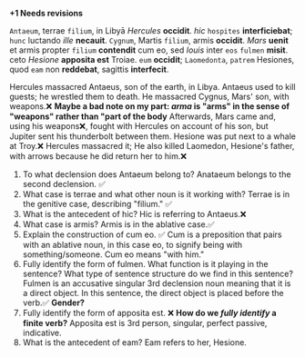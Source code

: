 **+1 Needs revisions**

`Antaeum`, terrae `filium`, in Libyā *Hercules* **occidit**.
*hic* `hospites` **interficiebat**; `hunc` luctando *ille* **necauit**.
`Cygnum`, Martis `filium`, armis **occidit**.
*Mars* **uenit** et armis propter `filium` **contendit** cum eo, sed *Iouis* inter `eos` `fulmen` **misit**.
ceto *Hesione* **apposita est** Troiae.
`eum` **occidit**; `Laomedonta`, `patrem` Hesiones, quod `eam` non **reddebat**, sagittis **interfecit**.

Hercules massacred Antaeus, son of the earth, in Libya.
Antaeus used to kill guests; he wrestled them to death.
He massacred Cygnus, Mars' son, with weapons.❌ **Maybe a bad note on my part: *arma* is "arms" in the sense of "weapons" rather than "part of the body**
Afterwards, Mars came and, using his weapons❌, fought with Hercules on account of his son, but Jupiter sent his thunderbolt between them.
Hesione was put next to a whale at Troy.❌
Hercules massacred it; He also killed Laomedon, Hesione's father, with arrows because he did return her to him.❌

1. To what declension does Antaeum belong to?
    Anataeum belongs to the second declension. ✅
2. What case is terrae and what other noun is it working with?
    Terrae is in the genitive case, describing "filium." ✅
3. What is the antecedent of hic?
    Hic is referring to Antaeus.❌
4. What case is armis?
    Armis is in the ablative case.✅
5. Explain the construction of cum eo. ✅
    Cum is a preposition that pairs with an ablative noun, in this case eo, to signify being with something/someone. Cum eo means "with him." 
6. Fully identify the form of fulmen. What function is it playing in the sentence? What type of sentence structure do we find in this sentence?
    Fulmen is an accusative singular 3rd declension noun meaning that it is a direct object. In this sentence, the direct object is placed before the verb.✅ **Gender?**
7. Fully identify the form of apposita est.  ❌ **How do we *fully identify* a finite verb?**
    Apposita est is 3rd person, singular, perfect passive, indicative.
8. What is the antecedent of eam?
    Eam refers to her, Hesione.
